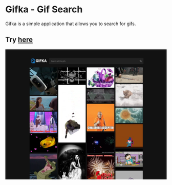 # Gifka - Gif Search

Gifka is a simple application that allows you to search for gifs.

## Try [here](https://vanarok.github.io/gifka/)

 ![Screenshot](./public/screenshot.png)